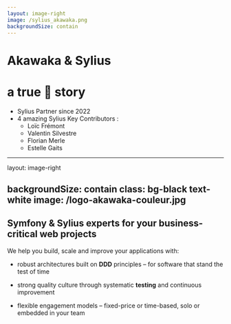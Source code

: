 ```yaml
---
layout: image-right
image: /sylius_akawaka.png
backgroundSize: contain
---
```


# Akawaka & Sylius
# a true 💖 story

<v-clicks>

*  Sylius Partner since 2022
* 4 amazing Sylius Key Contributors :
    * Loïc Frémont
    * Valentin Silvestre
    * Florian Merle
    * Estelle Gaits
  
</v-clicks>


---
layout: image-right

backgroundSize: contain
class: bg-black text-white
image: /logo-akawaka-couleur.jpg
---

## Symfony & Sylius experts for your business-critical web projects

We help you build, scale and improve your applications with:

<v-clicks>

*    robust architectures built on **DDD** principles – for software that stand the test of time

*    strong quality culture through systematic **testing** and continuous improvement

*    flexible engagement models – fixed-price or time-based, solo or embedded in your team

</v-clicks>